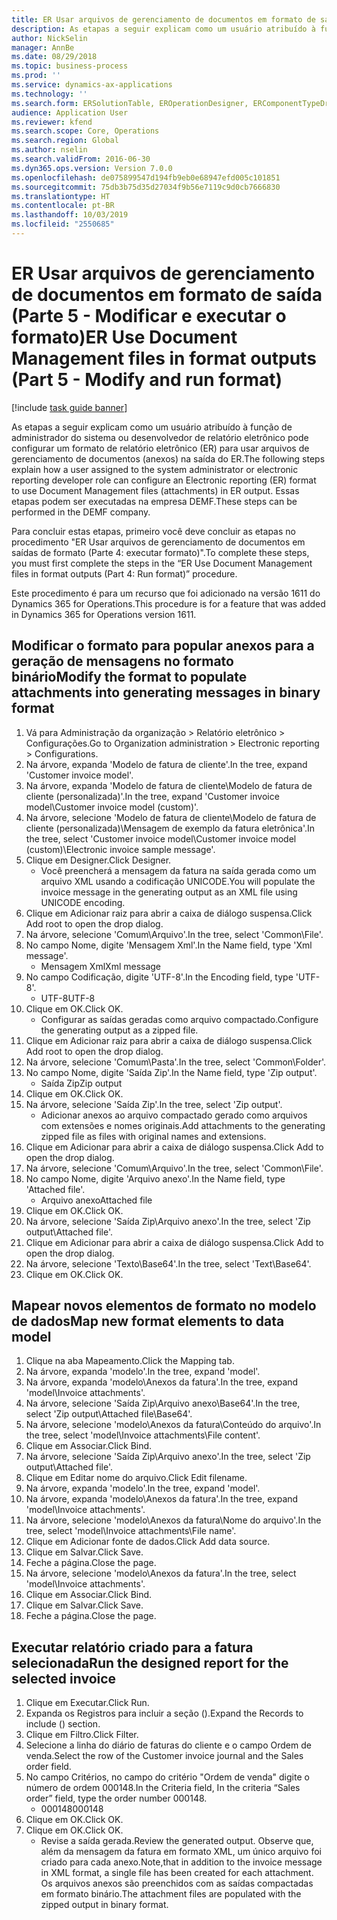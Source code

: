 ```yaml
---
title: ER Usar arquivos de gerenciamento de documentos em formato de saída (Parte 5 - Modificar e executar o formato)
description: As etapas a seguir explicam como um usuário atribuído à função de administrador do sistema ou desenvolvedor de relatório eletrônico pode configurar um formato de relatório eletrônico (ER) para usar arquivos de gerenciamento de documentos (anexos) na saída do ER.
author: NickSelin
manager: AnnBe
ms.date: 08/29/2018
ms.topic: business-process
ms.prod: ''
ms.service: dynamics-ax-applications
ms.technology: ''
ms.search.form: ERSolutionTable, EROperationDesigner, ERComponentTypeDropDialog, ERExpressionDesignerFormula, SysQueryForm
audience: Application User
ms.reviewer: kfend
ms.search.scope: Core, Operations
ms.search.region: Global
ms.author: nselin
ms.search.validFrom: 2016-06-30
ms.dyn365.ops.version: Version 7.0.0
ms.openlocfilehash: de075899547d194fb9eb0e68947efd005c101851
ms.sourcegitcommit: 75db3b75d35d27034f9b56e7119c9d0cb7666830
ms.translationtype: HT
ms.contentlocale: pt-BR
ms.lasthandoff: 10/03/2019
ms.locfileid: "2550685"
---
```

# <a name="er-use-document-management-files-in-format-outputs-part-5---modify-and-run-format"></a><span data-ttu-id="7de87-103">ER Usar arquivos de gerenciamento de documentos em formato de saída (Parte 5 - Modificar e executar o formato)</span><span class="sxs-lookup"><span data-stu-id="7de87-103">ER Use Document Management files in format outputs (Part 5 - Modify and run format)</span></span>

[!include [task guide banner](../../includes/task-guide-banner.md)]

<span data-ttu-id="7de87-104">As etapas a seguir explicam como um usuário atribuído à função de administrador do sistema ou desenvolvedor de relatório eletrônico pode configurar um formato de relatório eletrônico (ER) para usar arquivos de gerenciamento de documentos (anexos) na saída do ER.</span><span class="sxs-lookup"><span data-stu-id="7de87-104">The following steps explain how a user assigned to the system administrator or electronic reporting developer role can configure an Electronic reporting (ER) format to use Document Management files (attachments) in ER output.</span></span> <span data-ttu-id="7de87-105">Essas etapas podem ser executadas na empresa DEMF.</span><span class="sxs-lookup"><span data-stu-id="7de87-105">These steps can be performed in the DEMF company.</span></span>

<span data-ttu-id="7de87-106">Para concluir estas etapas, primeiro você deve concluir as etapas no procedimento "ER Usar arquivos de gerenciamento de documentos em saídas de formato (Parte 4: executar formato)".</span><span class="sxs-lookup"><span data-stu-id="7de87-106">To complete these steps, you must first complete the steps in the “ER Use Document Management files in format outputs (Part 4: Run format)” procedure.</span></span>

<span data-ttu-id="7de87-107">Este procedimento é para um recurso que foi adicionado na versão 1611 do Dynamics 365 for Operations.</span><span class="sxs-lookup"><span data-stu-id="7de87-107">This procedure is for a feature that was added in Dynamics 365 for Operations version 1611.</span></span>


## <a name="modify-the-format-to-populate-attachments-into-generating-messages-in-binary-format"></a><span data-ttu-id="7de87-108">Modificar o formato para popular anexos para a geração de mensagens no formato binário</span><span class="sxs-lookup"><span data-stu-id="7de87-108">Modify the format to populate attachments into generating messages in binary format</span></span>
1. <span data-ttu-id="7de87-109">Vá para Administração da organização > Relatório eletrônico > Configurações.</span><span class="sxs-lookup"><span data-stu-id="7de87-109">Go to Organization administration > Electronic reporting > Configurations.</span></span>
2. <span data-ttu-id="7de87-110">Na árvore, expanda 'Modelo de fatura de cliente'.</span><span class="sxs-lookup"><span data-stu-id="7de87-110">In the tree, expand 'Customer invoice model'.</span></span>
3. <span data-ttu-id="7de87-111">Na árvore, expanda 'Modelo de fatura de cliente\Modelo de fatura de cliente (personalizada)'.</span><span class="sxs-lookup"><span data-stu-id="7de87-111">In the tree, expand 'Customer invoice model\Customer invoice model (custom)'.</span></span>
4. <span data-ttu-id="7de87-112">Na árvore, selecione 'Modelo de fatura de cliente\Modelo de fatura de cliente (personalizada)\Mensagem de exemplo da fatura eletrônica'.</span><span class="sxs-lookup"><span data-stu-id="7de87-112">In the tree, select 'Customer invoice model\Customer invoice model (custom)\Electronic invoice sample message'.</span></span>
5. <span data-ttu-id="7de87-113">Clique em Designer.</span><span class="sxs-lookup"><span data-stu-id="7de87-113">Click Designer.</span></span>
    * <span data-ttu-id="7de87-114">Você preencherá a mensagem da fatura na saída gerada como um arquivo XML usando a codificação UNICODE.</span><span class="sxs-lookup"><span data-stu-id="7de87-114">You will populate the invoice message in the generating output as an XML file using UNICODE encoding.</span></span>  
6. <span data-ttu-id="7de87-115">Clique em Adicionar raiz para abrir a caixa de diálogo suspensa.</span><span class="sxs-lookup"><span data-stu-id="7de87-115">Click Add root to open the drop dialog.</span></span>
7. <span data-ttu-id="7de87-116">Na árvore, selecione 'Comum\Arquivo'.</span><span class="sxs-lookup"><span data-stu-id="7de87-116">In the tree, select 'Common\File'.</span></span>
8. <span data-ttu-id="7de87-117">No campo Nome, digite 'Mensagem Xml'.</span><span class="sxs-lookup"><span data-stu-id="7de87-117">In the Name field, type 'Xml message'.</span></span>
    * <span data-ttu-id="7de87-118">Mensagem Xml</span><span class="sxs-lookup"><span data-stu-id="7de87-118">Xml message</span></span>  
9. <span data-ttu-id="7de87-119">No campo Codificação, digite 'UTF-8'.</span><span class="sxs-lookup"><span data-stu-id="7de87-119">In the Encoding field, type 'UTF-8'.</span></span>
    * <span data-ttu-id="7de87-120">UTF-8</span><span class="sxs-lookup"><span data-stu-id="7de87-120">UTF-8</span></span>  
10. <span data-ttu-id="7de87-121">Clique em OK.</span><span class="sxs-lookup"><span data-stu-id="7de87-121">Click OK.</span></span>
    * <span data-ttu-id="7de87-122">Configurar as saídas geradas como arquivo compactado.</span><span class="sxs-lookup"><span data-stu-id="7de87-122">Configure the generating output as a zipped file.</span></span>  
11. <span data-ttu-id="7de87-123">Clique em Adicionar raiz para abrir a caixa de diálogo suspensa.</span><span class="sxs-lookup"><span data-stu-id="7de87-123">Click Add root to open the drop dialog.</span></span>
12. <span data-ttu-id="7de87-124">Na árvore, selecione 'Comum\Pasta'.</span><span class="sxs-lookup"><span data-stu-id="7de87-124">In the tree, select 'Common\Folder'.</span></span>
13. <span data-ttu-id="7de87-125">No campo Nome, digite 'Saída Zip'.</span><span class="sxs-lookup"><span data-stu-id="7de87-125">In the Name field, type 'Zip output'.</span></span>
    * <span data-ttu-id="7de87-126">Saída Zip</span><span class="sxs-lookup"><span data-stu-id="7de87-126">Zip output</span></span>  
14. <span data-ttu-id="7de87-127">Clique em OK.</span><span class="sxs-lookup"><span data-stu-id="7de87-127">Click OK.</span></span>
15. <span data-ttu-id="7de87-128">Na árvore, selecione 'Saída Zip'.</span><span class="sxs-lookup"><span data-stu-id="7de87-128">In the tree, select 'Zip output'.</span></span>
    * <span data-ttu-id="7de87-129">Adicionar anexos ao arquivo compactado gerado como arquivos com extensões e nomes originais.</span><span class="sxs-lookup"><span data-stu-id="7de87-129">Add attachments to the generating zipped file as files with original names and extensions.</span></span>  
16. <span data-ttu-id="7de87-130">Clique em Adicionar para abrir a caixa de diálogo suspensa.</span><span class="sxs-lookup"><span data-stu-id="7de87-130">Click Add to open the drop dialog.</span></span>
17. <span data-ttu-id="7de87-131">Na árvore, selecione 'Comum\Arquivo'.</span><span class="sxs-lookup"><span data-stu-id="7de87-131">In the tree, select 'Common\File'.</span></span>
18. <span data-ttu-id="7de87-132">No campo Nome, digite 'Arquivo anexo'.</span><span class="sxs-lookup"><span data-stu-id="7de87-132">In the Name field, type 'Attached file'.</span></span>
    * <span data-ttu-id="7de87-133">Arquivo anexo</span><span class="sxs-lookup"><span data-stu-id="7de87-133">Attached file</span></span>  
19. <span data-ttu-id="7de87-134">Clique em OK.</span><span class="sxs-lookup"><span data-stu-id="7de87-134">Click OK.</span></span>
20. <span data-ttu-id="7de87-135">Na árvore, selecione 'Saída Zip\Arquivo anexo'.</span><span class="sxs-lookup"><span data-stu-id="7de87-135">In the tree, select 'Zip output\Attached file'.</span></span>
21. <span data-ttu-id="7de87-136">Clique em Adicionar para abrir a caixa de diálogo suspensa.</span><span class="sxs-lookup"><span data-stu-id="7de87-136">Click Add to open the drop dialog.</span></span>
22. <span data-ttu-id="7de87-137">Na árvore, selecione 'Texto\Base64'.</span><span class="sxs-lookup"><span data-stu-id="7de87-137">In the tree, select 'Text\Base64'.</span></span>
23. <span data-ttu-id="7de87-138">Clique em OK.</span><span class="sxs-lookup"><span data-stu-id="7de87-138">Click OK.</span></span>

## <a name="map-new-format-elements-to-data-model"></a><span data-ttu-id="7de87-139">Mapear novos elementos de formato no modelo de dados</span><span class="sxs-lookup"><span data-stu-id="7de87-139">Map new format elements to data model</span></span>
1. <span data-ttu-id="7de87-140">Clique na aba Mapeamento.</span><span class="sxs-lookup"><span data-stu-id="7de87-140">Click the Mapping tab.</span></span>
2. <span data-ttu-id="7de87-141">Na árvore, expanda 'modelo'.</span><span class="sxs-lookup"><span data-stu-id="7de87-141">In the tree, expand 'model'.</span></span>
3. <span data-ttu-id="7de87-142">Na árvore, expanda 'modelo\Anexos da fatura'.</span><span class="sxs-lookup"><span data-stu-id="7de87-142">In the tree, expand 'model\Invoice attachments'.</span></span>
4. <span data-ttu-id="7de87-143">Na árvore, selecione 'Saída Zip\Arquivo anexo\Base64'.</span><span class="sxs-lookup"><span data-stu-id="7de87-143">In the tree, select 'Zip output\Attached file\Base64'.</span></span>
5. <span data-ttu-id="7de87-144">Na árvore, selecione 'modelo\Anexos da fatura\Conteúdo do arquivo'.</span><span class="sxs-lookup"><span data-stu-id="7de87-144">In the tree, select 'model\Invoice attachments\File content'.</span></span>
6. <span data-ttu-id="7de87-145">Clique em Associar.</span><span class="sxs-lookup"><span data-stu-id="7de87-145">Click Bind.</span></span>
7. <span data-ttu-id="7de87-146">Na árvore, selecione 'Saída Zip\Arquivo anexo'.</span><span class="sxs-lookup"><span data-stu-id="7de87-146">In the tree, select 'Zip output\Attached file'.</span></span>
8. <span data-ttu-id="7de87-147">Clique em Editar nome do arquivo.</span><span class="sxs-lookup"><span data-stu-id="7de87-147">Click Edit filename.</span></span>
9. <span data-ttu-id="7de87-148">Na árvore, expanda 'modelo'.</span><span class="sxs-lookup"><span data-stu-id="7de87-148">In the tree, expand 'model'.</span></span>
10. <span data-ttu-id="7de87-149">Na árvore, expanda 'modelo\Anexos da fatura'.</span><span class="sxs-lookup"><span data-stu-id="7de87-149">In the tree, expand 'model\Invoice attachments'.</span></span>
11. <span data-ttu-id="7de87-150">Na árvore, selecione 'modelo\Anexos da fatura\Nome do arquivo'.</span><span class="sxs-lookup"><span data-stu-id="7de87-150">In the tree, select 'model\Invoice attachments\File name'.</span></span>
12. <span data-ttu-id="7de87-151">Clique em Adicionar fonte de dados.</span><span class="sxs-lookup"><span data-stu-id="7de87-151">Click Add data source.</span></span>
13. <span data-ttu-id="7de87-152">Clique em Salvar.</span><span class="sxs-lookup"><span data-stu-id="7de87-152">Click Save.</span></span>
14. <span data-ttu-id="7de87-153">Feche a página.</span><span class="sxs-lookup"><span data-stu-id="7de87-153">Close the page.</span></span>
15. <span data-ttu-id="7de87-154">Na árvore, selecione 'modelo\Anexos da fatura'.</span><span class="sxs-lookup"><span data-stu-id="7de87-154">In the tree, select 'model\Invoice attachments'.</span></span>
16. <span data-ttu-id="7de87-155">Clique em Associar.</span><span class="sxs-lookup"><span data-stu-id="7de87-155">Click Bind.</span></span>
17. <span data-ttu-id="7de87-156">Clique em Salvar.</span><span class="sxs-lookup"><span data-stu-id="7de87-156">Click Save.</span></span>
18. <span data-ttu-id="7de87-157">Feche a página.</span><span class="sxs-lookup"><span data-stu-id="7de87-157">Close the page.</span></span>

## <a name="run-the-designed-report-for-the-selected-invoice"></a><span data-ttu-id="7de87-158">Executar relatório criado para a fatura selecionada</span><span class="sxs-lookup"><span data-stu-id="7de87-158">Run the designed report for the selected invoice</span></span>
1. <span data-ttu-id="7de87-159">Clique em Executar.</span><span class="sxs-lookup"><span data-stu-id="7de87-159">Click Run.</span></span>
2. <span data-ttu-id="7de87-160">Expanda os Registros para incluir a seção ().</span><span class="sxs-lookup"><span data-stu-id="7de87-160">Expand the Records to include () section.</span></span>
3. <span data-ttu-id="7de87-161">Clique em Filtro.</span><span class="sxs-lookup"><span data-stu-id="7de87-161">Click Filter.</span></span>
4. <span data-ttu-id="7de87-162">Selecione a linha do diário de faturas do cliente e o campo Ordem de venda.</span><span class="sxs-lookup"><span data-stu-id="7de87-162">Select the row of the Customer invoice journal and the Sales order field.</span></span>
5. <span data-ttu-id="7de87-163">No campo Critérios, no campo do critério "Ordem de venda" digite o número de ordem 000148.</span><span class="sxs-lookup"><span data-stu-id="7de87-163">In the Criteria field, In the criteria “Sales order” field, type the order number 000148.</span></span>
    * <span data-ttu-id="7de87-164">000148</span><span class="sxs-lookup"><span data-stu-id="7de87-164">000148</span></span>  
6. <span data-ttu-id="7de87-165">Clique em OK.</span><span class="sxs-lookup"><span data-stu-id="7de87-165">Click OK.</span></span>
7. <span data-ttu-id="7de87-166">Clique em OK.</span><span class="sxs-lookup"><span data-stu-id="7de87-166">Click OK.</span></span>
    * <span data-ttu-id="7de87-167">Revise a saída gerada.</span><span class="sxs-lookup"><span data-stu-id="7de87-167">Review the generated output.</span></span> <span data-ttu-id="7de87-168">Observe que, além da mensagem da fatura em formato XML, um único arquivo foi criado para cada anexo.</span><span class="sxs-lookup"><span data-stu-id="7de87-168">Note,that in addition to the invoice message in XML format, a single file has been created for each attachment.</span></span> <span data-ttu-id="7de87-169">Os arquivos anexos são preenchidos com as saídas compactadas em formato binário.</span><span class="sxs-lookup"><span data-stu-id="7de87-169">The attachment files are populated with the zipped output in binary format.</span></span>  

